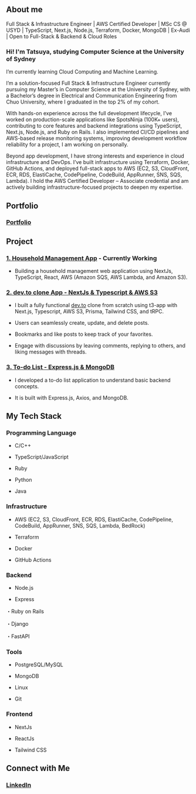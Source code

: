 ## About me

Full Stack & Infrastructure Engineer | AWS Certified Developer | MSc CS @ USYD | TypeScript, Next.js, Node.js, Terraform, Docker, MongoDB | Ex-Audi | Open to Full-Stack & Backend & Cloud Roles

### Hi! I'm Tatsuya, studying Computer Science at the University of Sydney
I’m currently learning Cloud Computing and Machine Learning.

I’m a solution-focused Full Stack & Infrastructure Engineer currently pursuing my Master’s in Computer Science at the University of Sydney, with a Bachelor’s degree in Electrical and Communication Engineering from Chuo University, where I graduated in the top 2% of my cohort.

With hands-on experience across the full development lifecycle, I’ve worked on production-scale applications like SpotsNinja (100K+ users), contributing to core features and backend integrations using TypeScript, Next.js, Node.js, and Ruby on Rails. I also implemented CI/CD pipelines and AWS-based release monitoring systems, improving development workflow reliability for a project, I am working on personally.

Beyond app development, I have strong interests and experience in cloud infrastructure and DevOps. I’ve built infrastructure using Terraform, Docker, GitHub Actions, and deployed full-stack apps to AWS (EC2, S3, CloudFront, ECR, RDS, ElastiCache, CodePipeline, CodeBuild, AppRunner, SNS, SQS, Lambda). I hold the AWS Certified Developer – Associate credential and am actively building infrastructure-focused projects to deepen my expertise.

## Portfolio
### [Portfolio](https://tn-profile-one.vercel.app/)


## Project
### [1. Household Management App](https://github.com/Tatsuya-Naka/household-management-app) - Currently Working

- Building a household management web application using NextJs, TypeScript, React, AWS (Amazon SQS, AWS Lambda, and Amazon S3).

### [2. dev.to clone App - NextJs & Typescript & AWS S3](https://github.com/Tatsuya-Naka/blogging-clone)

- I built a fully functional [dev.to](https://dev.to/) clone from scratch using t3-app with Next.js, Typescript, AWS S3, Prisma, Tailwind CSS, and tRPC.

- Users can seamlessly create, update, and delete posts.

- Bookmarks and like posts to keep track of your favorites.

- Engage with discussions by leaving comments, replying to others, and liking messages with threads.

### [3. To-do List - Express.js & MongoDB](https://github.com/Tatsuya-Naka/To-do-list-using-Express.js-and-MongoDB)

- I developed a to-do list application to understand basic backend concepts. 

- It is built with Express.js, Axios, and MongoDB.

## My Tech Stack
### Programming Language
- C/C++

- TypeScript/JavaScript

- Ruby

- Python

- Java

### Infrastructure
- AWS (EC2, S3, CloudFront, ECR, RDS, ElastiCache, CodePipeline, CodeBuild, AppRunner, SNS, SQS, Lambda, BedRock)

- Terraform

- Docker

- GitHub Actions
  

### Backend 
- Node.js

- Express

・Ruby on Rails

・Django

・FastAPI

### Tools
- PostgreSQL/MySQL

- MongoDB

- Linux

- Git


### Frontend
- NextJs

- ReactJs

- Tailwind CSS

## Connect with Me
### [LinkedIn](https://www.linkedin.com/in/tatsuya-nakagomi-9231a7239/)
